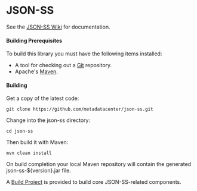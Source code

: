 JSON-SS
=======


See the [JSON-SS Wiki](https://github.com/metadatacenter/json-ss/wiki) for documentation.

#### Building Prerequisites

To build this library you must have the following items installed:

+ A tool for checking out a [Git](http://git-scm.com/) repository.
+ Apache's [Maven](http://maven.apache.org/index.html).

#### Building

Get a copy of the latest code:

    git clone https://github.com/metadatacenter/json-ss.git 

Change into the json-ss directory:

    cd json-ss

Then build it with Maven:

    mvn clean install

On build completion your local Maven repository will contain the generated json-ss-${version}.jar file.

A [Build Project](https://github.com/metadatacenter/json-ss-project) is provided to build core JSON-SS-related components.

